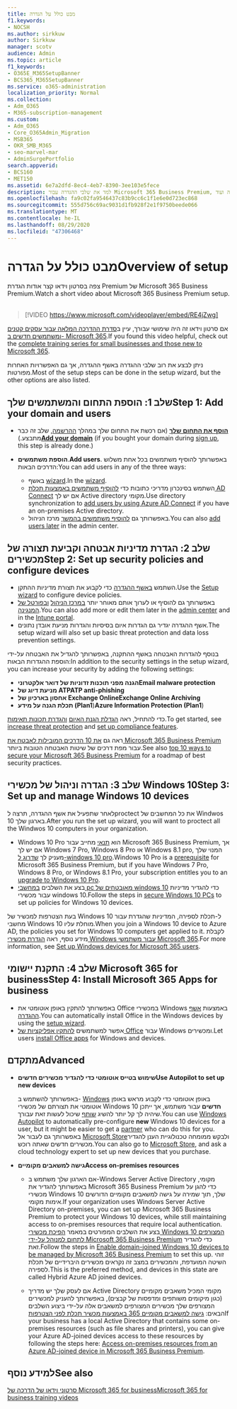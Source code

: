```yaml
---
title: מבט כולל על הגדרה
f1.keywords:
- NOCSH
ms.author: sirkkuw
author: Sirkkuw
manager: scotv
audience: Admin
ms.topic: article
f1_keywords:
- O365E_M365SetupBanner
- BCS365_M365SetupBanner
ms.service: o365-administration
localization_priority: Normal
ms.collection:
- Adm_O365
- M365-subscription-management
ms.custom:
- Adm_O365
- Core_O365Admin_Migration
- MSB365
- OKR_SMB_M365
- seo-marvel-mar
- AdminSurgePortfolio
search.appverid:
- BCS160
- MET150
ms.assetid: 6e7a2dfd-8ec4-4eb7-8390-3ee103e5fece
description: למד את שלבי ההגדרה עבור Microsoft 365 Business Premium, החל ממנוי, כדי להוסיף תחום ומשתמשים, כדי להגדיר מדיניות אבטחה ועוד.
ms.openlocfilehash: fa9c02fa9546437c83b9cc6c1f1e6e0d723ec868
ms.sourcegitcommit: 555d756c69ac9031d1fb928f2e1f9750beede066
ms.translationtype: MT
ms.contentlocale: he-IL
ms.lasthandoff: 08/29/2020
ms.locfileid: "47306468"
---
```

# <a name="overview-of-setup"></a><span data-ttu-id="45668-103">מבט כולל על הגדרה</span><span class="sxs-lookup"><span data-stu-id="45668-103">Overview of setup</span></span>

<span data-ttu-id="45668-104">צפה בסרטון וידאו קצר אודות הגדרת Premium של Microsoft 365 Business Premium.</span><span class="sxs-lookup"><span data-stu-id="45668-104">Watch a short video about Microsoft 365 Business Premium setup.</span></span><br><br>

> [!VIDEO https://www.microsoft.com/videoplayer/embed/RE4jZwg] 

<span data-ttu-id="45668-105">אם סרטון וידאו זה היה שימושי עבורך, עיין ב[סדרת ההדרכה המלאה עבור עסקים קטנים ומשתמשים חדשים ב- Microsoft 365](https://support.microsoft.com/office/6ab4bbcd-79cf-4000-a0bd-d42ce4d12816).</span><span class="sxs-lookup"><span data-stu-id="45668-105">If you found this video helpful, check out the [complete training series for small businesses and those new to Microsoft 365](https://support.microsoft.com/office/6ab4bbcd-79cf-4000-a0bd-d42ce4d12816).</span></span>

<span data-ttu-id="45668-106">ניתן לבצע את רוב שלבי ההגדרה באשף ההגדרה, אך גם האפשרויות האחרות מפורטות.</span><span class="sxs-lookup"><span data-stu-id="45668-106">Most of the setup steps can be done in the setup wizard, but the other options are also listed.</span></span>

## <a name="step-1-add-your-domain-and-users"></a><span data-ttu-id="45668-107">שלב 1: הוספת התחום והמשתמשים שלך</span><span class="sxs-lookup"><span data-stu-id="45668-107">Step 1: Add your domain and users</span></span>

   - <span data-ttu-id="45668-108">**[הוסף את התחום שלך](set-up.md#add-your-domain-to-personalize-sign-in)** (אם רכשת את התחום שלך במהלך [ההרשמה](sign-up.md), שלב זה כבר מתבצע.)</span><span class="sxs-lookup"><span data-stu-id="45668-108">**[Add your domain](set-up.md#add-your-domain-to-personalize-sign-in)** (if you bought your domain during [sign up](sign-up.md), this step is already done.)</span></span>

   - <span data-ttu-id="45668-109">**הוספת משתמשים**.</span><span class="sxs-lookup"><span data-stu-id="45668-109">**Add users**.</span></span> <span data-ttu-id="45668-110">באפשרותך להוסיף משתמשים בכל אחת משלוש הדרכים הבאות:</span><span class="sxs-lookup"><span data-stu-id="45668-110">You can add users in any of the three ways:</span></span>
        - <span data-ttu-id="45668-111">באשף [wizard](set-up.md#add-users-in-the-wizard).</span><span class="sxs-lookup"><span data-stu-id="45668-111">In the [wizard](set-up.md#add-users-in-the-wizard).</span></span>
        - <span data-ttu-id="45668-112">השתמש בסינכרון מדריכי כתובות כדי [להוסיף משתמשים באמצעות תכלת AD Connect](https://docs.microsoft.com/microsoft-365/enterprise/set-up-directory-synchronization) אם יש לך Active directory מקומי.</span><span class="sxs-lookup"><span data-stu-id="45668-112">Use directory synchronization to [add users by using Azure AD Connect](https://docs.microsoft.com/microsoft-365/enterprise/set-up-directory-synchronization) if you have an on-premises Active directory.</span></span>
        - <span data-ttu-id="45668-113">באפשרותך גם [להוסיף משתמשים בהמשך](add-users-m365b.md) מרכז הניהול.</span><span class="sxs-lookup"><span data-stu-id="45668-113">You can also [add users later](add-users-m365b.md) in the admin center.</span></span>
## <a name="step-2-set-up-security-policies-and-configure-devices"></a><span data-ttu-id="45668-114">שלב 2: הגדרת מדיניות אבטחה וקביעת תצורה של מכשירים</span><span class="sxs-lookup"><span data-stu-id="45668-114">Step 2: Set up security policies and configure devices</span></span> 

  - <span data-ttu-id="45668-115">השתמש [באשף ההגדרה](set-up.md#protect-your-organization) כדי לקבוע את תצורת מדיניות ההתקן.</span><span class="sxs-lookup"><span data-stu-id="45668-115">Use the [Setup wizard](set-up.md#protect-your-organization) to configure device policies.</span></span> 
  - <span data-ttu-id="45668-116">באפשרותך גם להוסיף או לערוך אותם מאוחר יותר [במרכז הניהול](view-policies-and-devices.md) [ובפורטל של המנגינה](https://docs.microsoft.com/intune/tutorial-walkthrough-intune-portal).</span><span class="sxs-lookup"><span data-stu-id="45668-116">You can also add more or edit them later in the [admin center](view-policies-and-devices.md) and in the [Intune portal](https://docs.microsoft.com/intune/tutorial-walkthrough-intune-portal).</span></span>
  - <span data-ttu-id="45668-117">אשף ההגדרה יגדיר גם הגדרות איום בסיסיות והגדרות מניעת אובדן נתונים.</span><span class="sxs-lookup"><span data-stu-id="45668-117">The setup wizard will also set up basic threat protection and data loss prevention settings.</span></span>
  
  <span data-ttu-id="45668-118">בנוסף להגדרות האבטחה באשף ההתקנה, באפשרותך להגדיל את האבטחה על-ידי הוספת ההגדרות הבאות:</span><span class="sxs-lookup"><span data-stu-id="45668-118">In addition to the security settings in the setup wizard, you can increase your security by adding the following settings:</span></span>

- <span data-ttu-id="45668-119">**הגנה מפני תוכנות זדוניות של דואר אלקטרוני**</span><span class="sxs-lookup"><span data-stu-id="45668-119">**Email malware protection**</span></span>
- <span data-ttu-id="45668-120">**מניעת דיוג של ATP**</span><span class="sxs-lookup"><span data-stu-id="45668-120">**ATP anti-phishing**</span></span>
- <span data-ttu-id="45668-121">**אחסון בארכיון של Exchange Online**</span><span class="sxs-lookup"><span data-stu-id="45668-121">**Exchange Online Archiving**</span></span>
- <span data-ttu-id="45668-122">**תכלת הגנה על מידע (Plan1**)</span><span class="sxs-lookup"><span data-stu-id="45668-122">**Azure Information Protection (Plan1**)</span></span>

<span data-ttu-id="45668-123">כדי להתחיל, ראה [הגדלת הגנת האיום](increase-threat-protection.md) [והגדרת תכונות תאימות](set-up-compliance.md).</span><span class="sxs-lookup"><span data-stu-id="45668-123">To get started, see [increase threat protection](increase-threat-protection.md) and [set up compliance features](set-up-compliance.md).</span></span>

<span data-ttu-id="45668-124">ראה גם [את 10 הדרכים המובילות לאבטח את Microsoft 365 Business Premium](https://docs.microsoft.com/office365/admin/security-and-compliance/secure-your-business-data) עבור מפת דרכים של שיטות האבטחה הטובות ביותר.</span><span class="sxs-lookup"><span data-stu-id="45668-124">See also [top 10 ways to secure your Microsoft 365 Business Premium](https://docs.microsoft.com/office365/admin/security-and-compliance/secure-your-business-data) for a roadmap of best security practices.</span></span>

## <a name="step-3-set-up-and-manage-windows-10-devices"></a><span data-ttu-id="45668-125">שלב 3: הגדרה וניהול של מכשירי Windows 10</span><span class="sxs-lookup"><span data-stu-id="45668-125">Step 3: Set up and manage Windows 10 devices</span></span>

<span data-ttu-id="45668-126">לאחר שתפעיל את אשף ההגדרה, תרצה לproctect את כל המחשבים של Windwos 10 בארגון שלך.</span><span class="sxs-lookup"><span data-stu-id="45668-126">After you run the set up wizard, you will want to proctect all the Windwos 10 computers in your organization.</span></span>
  
- <span data-ttu-id="45668-127">Windows 10 Pro הוא [תנאי](pre-requisites-for-data-protection.md) מחייב עבור Microsoft 365 Business Premium, אך אם יש לך Windows 7 Pro, Windows 8 Pro או Windows 8.1 pro, המנוי שלך מעניק לך [שדרוג ל-windows 10 pro](https://docs.microsoft.com/microsoft-365/business/upgrade-to-windows-pro-creators-update).</span><span class="sxs-lookup"><span data-stu-id="45668-127">Windows 10 Pro is a [prerequisite](pre-requisites-for-data-protection.md) for Microsoft 365 Business Premium, but if you have Windows 7 Pro, Windows 8 Pro, or Windows 8.1 Pro, your subscription entitles you to an [upgrade to  Windows 10 Pro](https://docs.microsoft.com/microsoft-365/business/upgrade-to-windows-pro-creators-update).</span></span>
- <span data-ttu-id="45668-128">בצע את השלבים [במחשבי pc מאובטחים של windows 10](secure-win-10-pcs.md) כדי להגדיר מדיניות עבור מכשירי windows 10.</span><span class="sxs-lookup"><span data-stu-id="45668-128">Follow the steps in [secure Windows 10 PCs](secure-win-10-pcs.md) to set up policies for Windows 10 devices.</span></span>

<span data-ttu-id="45668-129">בעת הצטרפות למכשיר של Windows 10 ל-תכלת לספירה, המדיניות שהגדרת עבור מחשבי Windows 10 מוחלת עליו.</span><span class="sxs-lookup"><span data-stu-id="45668-129">When you join a Windows 10 device to Azure AD, the policies you set for Windows 10 computers get applied to it.</span></span> <span data-ttu-id="45668-130">לקבלת מידע נוסף, ראה [הגדרת מכשירי Windows עבור משתמשי Microsoft 365](set-up-windows-devices.md).</span><span class="sxs-lookup"><span data-stu-id="45668-130">For more information, see [Set up Windows devices for Microsoft 365 users](set-up-windows-devices.md).</span></span>

## <a name="step-4-install-microsoft-365-apps-for-business"></a><span data-ttu-id="45668-131">שלב 4: התקנת יישומי Microsoft 365 for business</span><span class="sxs-lookup"><span data-stu-id="45668-131">Step 4: Install Microsoft 365 Apps for business</span></span>
- <span data-ttu-id="45668-132">באפשרותך להתקין באופן אוטומטי את Office במכשירי Windows באמצעות [אשף ההגדרה](set-up.md#deploy-office-365-client-apps).</span><span class="sxs-lookup"><span data-stu-id="45668-132">You can automatically install Office in the Windows devices by using the [setup wizard](set-up.md#deploy-office-365-client-apps).</span></span>
- <span data-ttu-id="45668-133">אפשר למשתמשים [להתקין אפליקציות של Office](https://docs.microsoft.com/office365/admin/setup/install-applications) עבור Windows ומכשירים.</span><span class="sxs-lookup"><span data-stu-id="45668-133">Let users [install Office apps](https://docs.microsoft.com/office365/admin/setup/install-applications) for Windows and devices.</span></span>
     
## <a name="advanced"></a><span data-ttu-id="45668-134">מתקדם</span><span class="sxs-lookup"><span data-stu-id="45668-134">Advanced</span></span>
- <span data-ttu-id="45668-135">**שימוש בטייס אוטומטי כדי להגדיר מכשירים חדשים**</span><span class="sxs-lookup"><span data-stu-id="45668-135">**Use Autopilot to set up new devices**</span></span>
            
     <span data-ttu-id="45668-136">באפשרותך להשתמש ב- [Windows](add-autopilot-devices-and-profile.md) באופן אוטומטי כדי לקבוע מראש באופן אוטומטי את תצורתם של מכשירי Windows 10 **חדשים** עבור משתמש, אך ייתכן שיהיה לך קל יותר להשיג [שותף](https://www.microsoft.com/solution-providers/search) שיכול לעשות זאת עבורך.</span><span class="sxs-lookup"><span data-stu-id="45668-136">You can use [Windows Autopilot](add-autopilot-devices-and-profile.md) to automatically pre-configure **new** Windows 10 devices for a user, but it might be easier to get a [partner](https://www.microsoft.com/solution-providers/search) who can do this for you.</span></span> <span data-ttu-id="45668-137">באפשרותך גם לעבור אל [Microsoft Store](https://go.microsoft.com/fwlink/?linkid=874598)ולבקש ממומחה טכנולוגיית הענן להגדיר מכשירים חדשים שאתה רוכש.</span><span class="sxs-lookup"><span data-stu-id="45668-137">You can also go to [Microsoft Store](https://go.microsoft.com/fwlink/?linkid=874598), and ask a cloud technology expert to set up new devices that you purchase.</span></span>

- <span data-ttu-id="45668-138">**גישה למשאבים מקומיים**</span><span class="sxs-lookup"><span data-stu-id="45668-138">**Access on-premises resources**</span></span>

     - <span data-ttu-id="45668-139">אם הארגון שלך משתמש ב-Windows Server Active Directory מקומי, באפשרותך להגדיר את Microsoft 365 Business Premium כדי להגן על מכשירי Windows 10 שלך, תוך שמירה על גישה למשאבים מקומיים הדורשים אימות מקומי.</span><span class="sxs-lookup"><span data-stu-id="45668-139">If your organization uses Windows Server Active Directory on-premises, you can set up Microsoft 365 Business Premium to protect your Windows 10 devices, while still maintaining access to on-premises resources that require local authentication.</span></span> <span data-ttu-id="45668-140">בצע את השלבים המפורטים במאמר [הפיכת מכשירי Windows 10 המצורפים לתחום למנוהל על-ידי Microsoft 365 Business Premium](manage-windows-devices.md) כדי להגדיר זאת.</span><span class="sxs-lookup"><span data-stu-id="45668-140">Follow the steps in [Enable domain-joined Windows 10 devices to be managed by Microsoft 365 Business Premium](manage-windows-devices.md) to set this up.</span></span> <span data-ttu-id="45668-141">זוהי השיטה המועדפת, והמכשירים במצב זה נקראים מכשירים היברידיים של תכלת לספירה.</span><span class="sxs-lookup"><span data-stu-id="45668-141">This is the preferred method, and devices in this state are called Hybrid Azure AD joined devices.</span></span>

    - <span data-ttu-id="45668-142">אם לעסק שלך יש מדריך Active Directory מקומי המכיל משאבים מקומיים (כגון מיקומים משותפים ומדפסות של קבצים), באפשרותך להעניק למכשירים המצורפים שלך מכשירים המצורפים למשאבים אלה על-ידי ביצוע השלבים הבאים: [גישה למשאבים מקומיים 365 באמצעות מכשיר תכלת לפני הצטרפות](access-resources.md)</span><span class="sxs-lookup"><span data-stu-id="45668-142">If your business has a local Active Directory that contains some on-premises resources (such as file shares and printers), you can give your Azure AD-joined devices access to these resources by following the steps here: [Access on-premises resources from an Azure AD-joined device in Microsoft 365 Business Premium](access-resources.md).</span></span>

## <a name="see-also"></a><span data-ttu-id="45668-143">למידע נוסף</span><span class="sxs-lookup"><span data-stu-id="45668-143">See also</span></span>

[<span data-ttu-id="45668-144">סרטוני וידאו של הדרכה של Microsoft 365 for business</span><span class="sxs-lookup"><span data-stu-id="45668-144">Microsoft 365 for business training videos</span></span>](https://support.microsoft.com/office/6ab4bbcd-79cf-4000-a0bd-d42ce4d12816)
